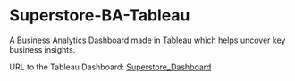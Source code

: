 # Superstore-BA-Tableau
A Business Analytics Dashboard made in Tableau which helps uncover key business insights.

URL to the Tableau Dashboard: [Superstore_Dashboard](https://public.tableau.com/views/superstore_sales_16801654973080/Dashboard1?:language=en-US&publish=yes&:display_count=n&:origin=viz_share_link)
